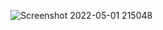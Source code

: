 

![Screenshot 2022-05-01 215048](https://user-images.githubusercontent.com/63358327/166422465-b1e97c26-b7e0-4c9e-99ff-827e8d1115c0.png)
